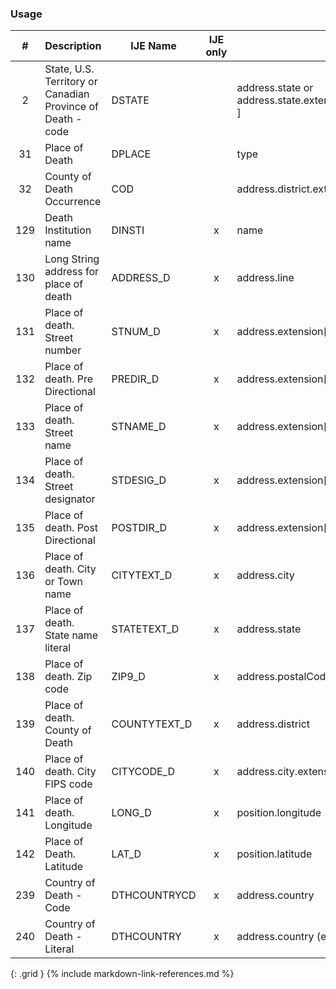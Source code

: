 ### Usage


| **#** |  **Description**   |  **IJE Name**   | IJE only |  **Field**  |  **Type**  | **Value Set**  |
| :---------: | ------------- | ------------ | :----------: |---------- | -------- | -------- |
| 2 | State, U.S. Territory or Canadian Province of Death - code | DSTATE| |address.state or address.state.extension[nationalReportingJurisdictionId ] | codeable | [StatesTerritoriesProvincesVS] or [JurisdictionVS] | 
| 31 | Place of Death | DPLACE| |type | codeable | [PlaceOfDeathVS] | 
| 32 | County of Death Occurrence | COD| |address.district.extension[countyCode] | integer | see [CountyCodes] | 
| 129 | Death Institution name | DINSTI| x|name | string  |  | 
| 130 | Long String address for place of death | ADDRESS_D| x|address.line | string  |  | 
| 131 | Place of death. Street number | STNUM_D| x|address.extension[stnum] | string |  | 
| 132 | Place of death. Pre Directional | PREDIR_D| x|address.extension[predir] | string |  | 
| 133 | Place of death. Street name | STNAME_D| x|address.extension[stname] | string |  | 
| 134 | Place of death. Street designator | STDESIG_D| x|address.extension[stdesig] | string |  | 
| 135 | Place of death. Post Directional | POSTDIR_D| x|address.extension[postdir] | string |  | 
| 136 | Place of death. City or Town name | CITYTEXT_D| x|address.city | string |  | 
| 137 | Place of death. State name literal | STATETEXT_D| x|address.state | string |  | 
| 138 | Place of death. Zip code | ZIP9_D| x|address.postalCode | string |  | 
| 139 | Place of death. County of Death | COUNTYTEXT_D| x|address.district | string |  | 
| 140 | Place of death. City FIPS code | CITYCODE_D| x|address.city.extension[ cityCode] | integer | see [CityCodes] | 
| 141 | Place of death. Longitude | LONG_D| x|position.longitude | float |  | 
| 142 | Place of Death. Latitude | LAT_D| x|position.latitude | float |  | 
| 239 | Country of Death - Code | DTHCOUNTRYCD| x|address.country  | string  | Not Used.  For US Death certificates should be US | 
| 240 | Country of Death - Literal | DTHCOUNTRY| x|address.country  (expanded from 2 letter code) | string  | Not used. For US Death certificates should be US | 
{: .grid }
{% include markdown-link-references.md %}
